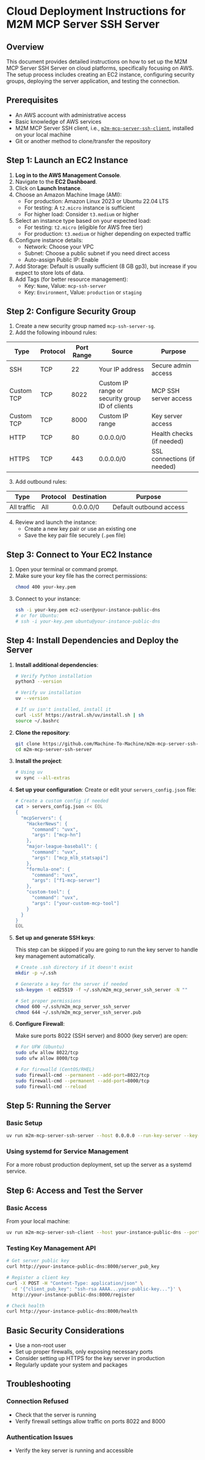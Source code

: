 # Cloud Deployment Instructions for M2M MCP Server SSH Server

## Overview

This document provides detailed instructions on how to set up the M2M MCP Server SSH Server on cloud platforms, specifically focusing on AWS. The setup process includes creating an EC2 instance, configuring security groups, deploying the server application, and testing the connection.

## Prerequisites

- An AWS account with administrative access
- Basic knowledge of AWS services
- M2M MCP Server SSH client, i.e., [`m2m-mcp-server-ssh-client`](https://github.com/Machine-To-Machine/m2m-mcp-server-ssh-client), installed on your local machine
- Git or another method to clone/transfer the repository

## Step 1: Launch an EC2 Instance

1. **Log in to the AWS Management Console**.
2. Navigate to the **EC2 Dashboard**.
3. Click on **Launch Instance**.
4. Choose an Amazon Machine Image (AMI):
   - For production: Amazon Linux 2023 or Ubuntu 22.04 LTS
   - For testing: A `t2.micro` instance is sufficient
   - For higher load: Consider `t3.medium` or higher
5. Select an instance type based on your expected load:
   - For testing: `t2.micro` (eligible for AWS free tier)
   - For production: `t3.medium` or higher depending on expected traffic
6. Configure instance details:
   - Network: Choose your VPC
   - Subnet: Choose a public subnet if you need direct access
   - Auto-assign Public IP: Enable
7. Add Storage: Default is usually sufficient (8 GB gp3), but increase if you expect to store lots of data.
8. Add Tags (for better resource management):
   - Key: `Name`, Value: `mcp-ssh-server`
   - Key: `Environment`, Value: `production` or `staging`

## Step 2: Configure Security Group

1. Create a new security group named `mcp-ssh-server-sg`.
2. Add the following inbound rules:

| Type | Protocol | Port Range | Source | Purpose |
|------|----------|------------|--------|---------|
| SSH | TCP | 22 | Your IP address | Secure admin access |
| Custom TCP | TCP | 8022 | Custom IP range or security group ID of clients | MCP SSH server access |
| Custom TCP | TCP | 8000 | Custom IP range | Key server access |
| HTTP | TCP | 80 | 0.0.0.0/0 | Health checks (if needed) |
| HTTPS | TCP | 443 | 0.0.0.0/0 | SSL connections (if needed) |

3. Add outbound rules:

| Type | Protocol | Destination | Purpose |
|------|----------|------------|---------|
| All traffic | All | 0.0.0.0/0 | Default outbound access |

4. Review and launch the instance:
   - Create a new key pair or use an existing one
   - Save the key pair file securely (`.pem` file)

## Step 3: Connect to Your EC2 Instance

1. Open your terminal or command prompt.
2. Make sure your key file has the correct permissions:
   ```bash
   chmod 400 your-key.pem
   ```
3. Connect to your instance:
   ```bash
   ssh -i your-key.pem ec2-user@your-instance-public-dns
   # or for Ubuntu:
   # ssh -i your-key.pem ubuntu@your-instance-public-dns
   ```

## Step 4: Install Dependencies and Deploy the Server

1. **Install additional dependencies**:
   ```bash
   # Verify Python installation
   python3 --version
   
   # Verify uv installation
   uv --version
   
   # If uv isn't installed, install it
   curl -LsSf https://astral.sh/uv/install.sh | sh
   source ~/.bashrc
   ```

2. **Clone the repository**:
   ```bash
   git clone https://github.com/Machine-To-Machine/m2m-mcp-server-ssh-server.git
   cd m2m-mcp-server-ssh-server
   ```

3. **Install the project**:
   ```bash
   # Using uv
   uv sync --all-extras
   ```

4. **Set up your configuration**:
   Create or edit your `servers_config.json` file:
   ```bash
   # Create a custom config if needed
   cat > servers_config.json << EOL
   {
     "mcpServers": {
       "HackerNews": {
         "command": "uvx",
         "args": ["mcp-hn"]
       },
       "major-league-baseball": {
         "command": "uvx",
         "args": ["mcp_mlb_statsapi"]
       },
       "formula-one": {
         "command": "uvx",
         "args": ["f1-mcp-server"]
       },
       "custom-tool": {
         "command": "uvx",
         "args": ["your-custom-mcp-tool"]
       }
     }
   }
   EOL
   ```

5. **Set up and generate SSH keys**:
   
   This step can be skipped if you are going to run the key server to handle key management automatically.

   ```bash
   # Create .ssh directory if it doesn't exist
   mkdir -p ~/.ssh
   
   # Generate a key for the server if needed
   ssh-keygen -t ed25519 -f ~/.ssh/m2m_mcp_server_ssh_server -N ""
   
   # Set proper permissions
   chmod 600 ~/.ssh/m2m_mcp_server_ssh_server
   chmod 644 ~/.ssh/m2m_mcp_server_ssh_server.pub
   ```

6. **Configure Firewall**:

   Make sure ports 8022 (SSH server) and 8000 (key server) are open:

   ```bash
   # For UFW (Ubuntu)
   sudo ufw allow 8022/tcp
   sudo ufw allow 8000/tcp

   # For firewalld (CentOS/RHEL)
   sudo firewall-cmd --permanent --add-port=8022/tcp
   sudo firewall-cmd --permanent --add-port=8000/tcp
   sudo firewall-cmd --reload
   ```

## Step 5: Running the Server

### Basic Setup

```bash
uv run m2m-mcp-server-ssh-server --host 0.0.0.0 --run-key-server --key-server-host 0.0.0.0
```

### Using systemd for Service Management

For a more robust production deployment, set up the server as a systemd service.

## Step 6: Access and Test the Server

### Basic Access

From your local machine:

```bash
uv run m2m-mcp-server-ssh-client --host your-instance-public-dns --port 8022 --use-key-server
```

### Testing Key Management API

```bash
# Get server public key
curl http://your-instance-public-dns:8000/server_pub_key

# Register a client key
curl -X POST -H "Content-Type: application/json" \
  -d '{"client_pub_key": "ssh-rsa AAAA...your-public-key..."}' \
  http://your-instance-public-dns:8000/register

# Check health
curl http://your-instance-public-dns:8000/health
```

## Basic Security Considerations

- Use a non-root user
- Set up proper firewalls, only exposing necessary ports
- Consider setting up HTTPS for the key server in production
- Regularly update your system and packages

## Troubleshooting

### Connection Refused
- Check that the server is running
- Verify firewall settings allow traffic on ports 8022 and 8000

### Authentication Issues
- Verify the key server is running and accessible
